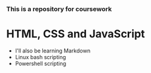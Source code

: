 ### This is a repository for coursework
# HTML, CSS and JavaScript

- I'll also be learning Markdown
- Linux bash scripting
- Powershell scripting


